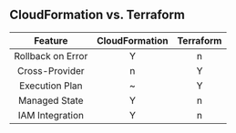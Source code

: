 ## CloudFormation vs. Terraform

|      Feature      | CloudFormation | Terraform |
|:-----------------:|:--------------:|:---------:|
| Rollback on Error |        Y       |     n     |
|   Cross-Provider  |        n       |     Y     |
|   Execution Plan  |        ~       |     Y     |
|   Managed State   |        Y       |     n     |
|  IAM Integration  |        Y       |     n     |


